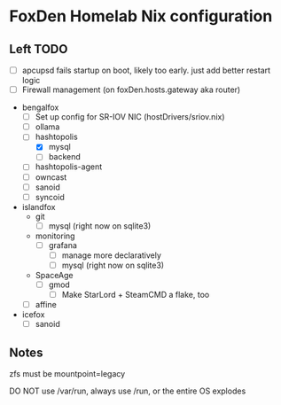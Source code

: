 # FoxDen Homelab Nix configuration

## Left TODO

- [ ] apcupsd fails startup on boot, likely too early. just add better restart logic
- [ ] Firewall management (on foxDen.hosts.gateway aka router)
- bengalfox
	- [ ] Set up config for SR-IOV NIC (hostDrivers/sriov.nix)
	- [ ] ollama
	- [ ] hashtopolis
		- [x] mysql
		- [ ] backend
	- [ ] hashtopolis-agent
	- [ ] owncast
	- [ ] sanoid
	- [ ] syncoid
- islandfox
	- git
		- [ ] mysql (right now on sqlite3)
	- monitoring
		- [ ] grafana
			- [ ] manage more declaratively
			- [ ] mysql (right now on sqlite3)
	- SpaceAge
		- [ ] gmod
			- [ ] Make StarLord + SteamCMD a flake, too
	- [ ] affine
- icefox
	- [ ] sanoid

## Notes

zfs must be mountpoint=legacy

DO NOT use /var/run, always use /run, or the entire OS explodes
